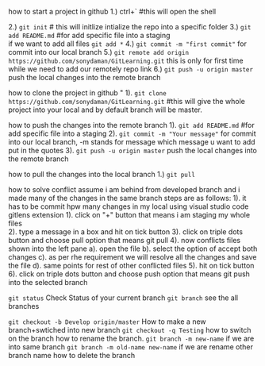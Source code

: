 how to start a project in github
1.) ctrl+` #this will open the shell

2.) `git init`  # this will initlize intialize the repo into a specific folder
3.) `git add README.md` #for add specific file into a staging  
        if we want to add all files `git add *`
4.) `git commit -m "first commit"` for commit into our local branch
5.) `git remote add origin https://github.com/sonydaman/GitLearning.git`
    this is only for first time while we need to add our remotely repo link
6.) `git push -u origin master` push the local changes into the remote branch

how to clone the project in github "
1). `git clone https://github.com/sonydaman/GitLearning.git`  #this will give the whole project into your local and by default branch will be master.

how to push the changes into the remote branch
1). `git add README.md` #for add specific file into a staging 
2). `git commit -m "Your message"` for commit into our local branch, -m stands for message which message u want to add put in the quotes
3). `git push -u origin master` push the local changes into the remote branch

how to pull the changes into the local branch
1.) `git pull`

how to solve conflict
assume i am behind from developed branch and i made many of the changes in the same branch steps are as follows: 
1). it has to be commit hpw many changes in my local
    using visual studio code gitlens extension
    1). click on "+" button that means i am staging my whole files\
    2). type a message in a box and hit on tick button
    3). click on triple dots button and choose pull option that means git pull
    4). now conflicts files shown into the left pane 
        a). open the file 
        b). select the option of accept both changes 
        c). as per rhe requirement we will resolve all the changes and save the file
        d). same points for rest of other conflicted files
    5). hit on tick button 
    6). click on triple dots button and choose push option that means git push into the selected branch


`git status` Check Status of your current branch
`git branch` see the all branches


`git checkout -b Develop origin/master` How to make a new branch+swtiched into new branch
`git checkout -q Testing` how to switch on the branch
 how to rename the branch.
   `git branch -m new-name` if we are into same branch
   `git branch -m old-name new-name` if we are rename other branch name
how to delete the branch
